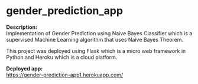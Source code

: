 # gender_prediction_app

<b>Description:</b><br>
Implementation of Gender Prediction using Naive Bayes Classifier which is a supervised Machine Learning algorithm that uses Naive Bayes Theorem.

This project was deployed using Flask which is a micro web framework in Python and Heroku which is a cloud platform.

<b>Deployed app:</b><br>
https://gender-prediction-app1.herokuapp.com/
